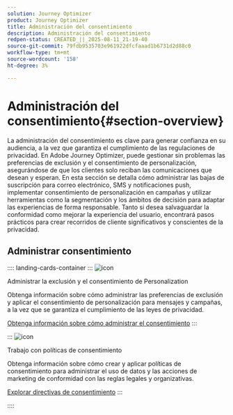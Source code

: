 ```yaml
---
solution: Journey Optimizer
product: Journey Optimizer
title: Administración del consentimiento
description: Administración del consentimiento
redpen-status: CREATED_||_2025-08-11_21-19-40
source-git-commit: 79fdb9535703e961922dfcfaaad1b6731d2d88c0
workflow-type: tm+mt
source-wordcount: '158'
ht-degree: 3%

---
```



# Administración del consentimiento{#section-overview}

La administración del consentimiento es clave para generar confianza en su audiencia, a la vez que garantiza el cumplimiento de las regulaciones de privacidad. En Adobe Journey Optimizer, puede gestionar sin problemas las preferencias de exclusión y el consentimiento de personalización, asegurándose de que los clientes solo reciban las comunicaciones que desean y esperan. En esta sección se detalla cómo administrar las bajas de suscripción para correo electrónico, SMS y notificaciones push, implementar consentimiento de personalización en campañas y utilizar herramientas como la segmentación y los ámbitos de decisión para adaptar las experiencias de forma responsable. Tanto si desea salvaguardar la conformidad como mejorar la experiencia del usuario, encontrará pasos prácticos para crear recorridos de cliente significativos y conscientes de la privacidad.

## Administrar consentimiento

:::: landing-cards-container
:::
![icon](https://cdn.experienceleague.adobe.com/icons/shield-halved.svg)

Administrar la exclusión y el consentimiento de Personalization

Obtenga información sobre cómo administrar las preferencias de exclusión y aplicar el consentimiento de personalización para mensajes y campañas, a la vez que se garantiza el cumplimiento de las leyes de privacidad.

[Obtenga información sobre cómo administrar el consentimiento](../using/privacy/opt-out.md)
:::

:::
![icon](https://cdn.experienceleague.adobe.com/icons/gear.svg)

Trabajo con políticas de consentimiento

Obtenga información sobre cómo crear y aplicar políticas de consentimiento para administrar el uso de datos y las acciones de marketing de conformidad con las reglas legales y organizativas.

[Explorar directivas de consentimiento](../using/action/consent.md)
:::

::::
